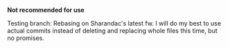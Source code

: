 **Not recommended for use**

Testing branch: Rebasing on Sharandac's latest fw. I will do my best to use actual commits instead of deleting and replacing whole files this time, but no promises.
